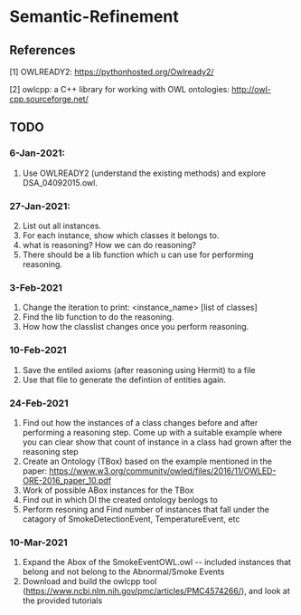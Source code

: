 # Semantic-Refinement



## References

[1] OWLREADY2: https://pythonhosted.org/Owlready2/

[2] owlcpp: a C++ library for working with OWL ontologies: http://owl-cpp.sourceforge.net/

## TODO

### 6-Jan-2021: 
1. Use OWLREADY2 (understand the existing methods) and explore DSA_04092015.owl.

### 27-Jan-2021:
2. List out all instances.
3. For each instance, show which classes it belongs to.
4. what is reasoning? How we can do reasoning?
5. There should be a lib function which u can use for performing reasoning.

### 3-Feb-2021
1. Change the iteration to print: <instance_name> [list of classes]
2. Find the lib function to do the reasoning.
3. How how the classlist changes once you perform reasoning.

### 10-Feb-2021
1. Save the entiled axioms (after reasoning using Hermit) to a file
2. Use that file to generate the defintion of entities again.

### 24-Feb-2021
1. Find out how the instances of a class changes before and after performing a reasoning step. Come up with a suitable example where you can clear show that count of instance in a class had grown after the reasoning step
2. Create an Ontology (TBox) based on the example mentioned in the paper: https://www.w3.org/community/owled/files/2016/11/OWLED-ORE-2016_paper_10.pdf
3. Work of possible ABox instances for the TBox
4. Find out in which Dl the created ontology benlogs to
5. Perform resoning and Find number of instances that fall under the catagory of SmokeDetectionEvent, TemperatureEvent, etc

### 10-Mar-2021
1. Expand the Abox of the SmokeEventOWL.owl -- included instances that belong and not belong to the Abnormal/Smoke Events
2. Download and build the owlcpp tool (https://www.ncbi.nlm.nih.gov/pmc/articles/PMC4574266/), and look at the provided tutorials
